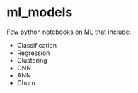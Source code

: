 # ml_models
Few python notebooks on ML that include:

- Classification
- Regression
- Clustering
- CNN
- ANN
- Churn
